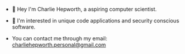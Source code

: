 - 👋 Hey I'm Charlie Hepworth, a aspiring computer scientist.

- 👀 I'm interested in unique code applications and security conscious software.

- You can contact me through my email:
  charliehepworth.personal@gmail.com

